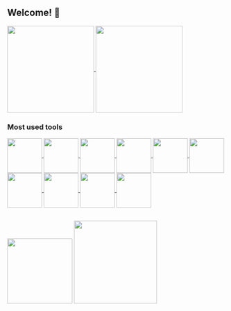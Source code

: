 ## Welcome! 👋
 <div>
  <a href="https://github.com/joaosantoz">
    <img height="200" align="center" 
     src="https://github-readme-stats-five-jade-12.vercel.app/api?username=joaosantoz&show_icons=true&theme=codeSTACKr&hide=issues,contribs&include_all_commits=true&count_private=true&hide_rank=true">
  </a>
  <a href="https://github.com/joaosantoz">
    <img height="200" align="center" 
     src="https://github-readme-stats-five-jade-12.vercel.app/api/top-langs/?username=joaosantoz&layout=donut&langs_count=5&theme=codeSTACKr&include_all_commits=true&count_private=true">
  </a>
  </div>
 
### Most used tools
 
<div>
 <a href="https://github.com/joaosantoz">
  <img align="center" height="80" src="https://cdn.jsdelivr.net/gh/devicons/devicon/icons/vuejs/vuejs-original-wordmark.svg">
  <img align="center" height="80" src="https://cdn.jsdelivr.net/gh/devicons/devicon/icons/angularjs/angularjs-plain.svg">
  <img align="center" height="80" src="https://cdn.jsdelivr.net/gh/devicons/devicon/icons/sass/sass-original.svg">
  <img align="center" height="80" src="https://cdn.jsdelivr.net/gh/devicons/devicon/icons/typescript/typescript-original.svg">
  <img align="center" height="80" src="https://cdn.jsdelivr.net/gh/devicons/devicon/icons/java/java-original-wordmark.svg">
  <img align="center" height="80" src="https://cdn.jsdelivr.net/gh/devicons/devicon/icons/spring/spring-original-wordmark.svg">
  <img align="center" height="80" src="https://cdn.jsdelivr.net/gh/devicons/devicon/icons/mysql/mysql-original.svg">
  <img align="center" height="80" src="https://cdn.jsdelivr.net/gh/devicons/devicon/icons/amazonwebservices/amazonwebservices-plain-wordmark.svg">
  <img align="center" height="80" src="https://cdn.jsdelivr.net/gh/devicons/devicon/icons/nodejs/nodejs-plain-wordmark.svg">
  <img align="center" height="80" src="https://cdn.jsdelivr.net/gh/devicons/devicon/icons/jest/jest-plain.svg">
 </a>
</div>
  
  ##
 
<div> 
  <a href = "mailto: jvsantosdev@gmail.com"><img width="150" src="https://img.shields.io/badge/-Gmail-%23333?style=for-the-badge&logo=gmail&logoColor=white" target="_blank"></a>
  <a href="https://www.linkedin.com/in/joaosantossp/" target="_blank"><img width="191" src="https://img.shields.io/badge/-LinkedIn-%230077B5?style=for-the-badge&logo=linkedin&logoColor=white" target="_blank"></a>  
</div>


